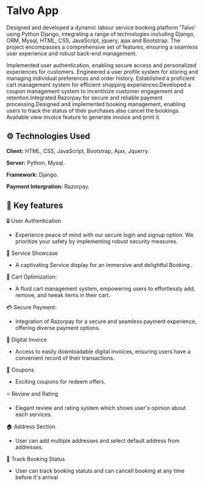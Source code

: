 
# Talvo App

Designed and developed a dynamic labour service booking platform 'Talvo' using Python Django, integrating a range of technologies including Django, ORM, Mysql, HTML, CSS, JavaScript, jquery, ajax and Bootstrap. The project encompasses a comprehensive set of features, ensuring a seamless user experience and robust back-end management.

Implemented user authentication, enabling secure access and personalized experiences for customers. Engineered a user profile system for storing and managing individual preferences and order history. Established a proficient cart management system for efficient shopping experiences.Developed a coupon management system to incentivize customer engagement and retention.Integrated Razorpay for secure and reliable payment processing.Designed and implemented booking management, enabling users to track the status of their purchases also cancel the bookings. Available view invoice feature to generate invoice and print it.

## :gear: Technologies Used


**Client:** HTML, CSS, JavaScript, Bootstrap, Ajax, Jquerry.

**Server:** Python, Mysql.

**Framework:** Django.

**Payment Intergration:** Razorpay.

## :mag_right: Key features

:lock: User Authentication
- Experience peace of mind with our secure login and signup option. We prioritize your safety by implementing robust security measures.

:iphone: Service Showcase
- A captivating Service display for an immersive and delightful Booking .

🛒 Cart Optimization:
- A fluid cart management system, empowering users to effortlessly add, remove, and tweak items in their cart.

💳 Secure Payment:
- Integration of Razorpay for a secure and seamless payment experience, offering diverse payment options.

📑 Digital Invoice
- Access to easily downloadable digital invoices, ensuring users have a convenient record of their transactions.

🎫 Coupons
- Exciting coupons for redeem offers.

⭐ Review and Rating
- Elegant review and rating system which shows user's opinion about each services.

🏠 Address Section
- User can add multiple addresses and select default address from addresses.

🔖 Track Booking Status
- User can track booking statuts and can cancell booking at any time before it's arrival

